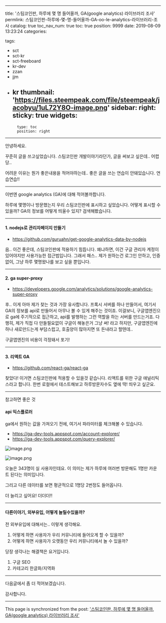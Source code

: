 
---
title: '스팀코인판, 하루에 몇 명 들어올까, GA(google analytics) 라이브러리 조사'
permlink: 스팀코인판-하루에-몇-명-들어올까-GA-oo-le-analytics-라이브러리-조사
catalog: true
toc_nav_num: true
toc: true
position: 9999
date: 2019-08-09 13:23:24
categories:

tags:
- sct
- sct-kr
- sct-freeboard
- kr-dev
- zzan
- jjm
- kr
thumbnail: 'https://files.steempeak.com/file/steempeak/jacobyu/1uL72Y8O-image.png'
sidebar:
    right:
        sticky: true
widgets:
    -
        type: toc
        position: right
---


안녕하세요.

꾸준히 글을 쓰고싶었습니다. 
스팀코인판 개발이야기라던가, 글을 써보고 싶은데..
어렵당..

어려운 이유는 뭔가 좋은내용을 적어야하는데..
좋은 글을 쓰는 연습이 안돼있습니다. 
연습연습!!

---

이번엔 google analytics (GA)에 대해 적어볼까합니다.

하루에 몇명이나 방문했는지 우리 스팀코인판에 표시하고 싶었습니다.
어떻게 표시할 수 있을까? GA의 정보를 어떻게 띄울수 있지? 검색해봤습니다.

---


#### 1. nodejs로 관리자페이지 만들기
* https://github.com/guruahn/get-google-analytics-data-by-nodejs

음.. 이건 좋은데, 스팀코인판에 적용하기 힘듭니다.
왜냐하면, 이건 구글 관리자 계정이 있어야지만 사용가능한 접근법입니다. 그래서 패스..
제가 원하는건 로그인 안하고, 인증없이, 그냥 하루 몇명왔나를 보고 싶을 뿐입니다.

----

#### 2. ga super-proxy
* https://developers.google.com/analytics/solutions/google-analytics-super-proxy

후.. 이게 아마 제가 찾는 것과 가장 유사합니다.
프록시 서버를 하나 만들어서, 여기서 GA의 정보를 api로 만들어서 아무나 볼 수 있게 해주는 것이죠.
이걸보니, 구글앱엔진으로 ga에 주기적으로 접근하고, api를 발행하는 그런 역할을 하는 서버를 만드는거죠.
다행히, 제가 직접 다 만들필요없이 구글이 해놓은거 그냥 써! 라고 하지만, 구글앱엔진에 하나 새로만드는게 부담스럽고, 호출양이 많아지면 또 돈내라고 할텐데.. 

구글앱엔진의 비용이 걱정돼서 포기!

---

#### 3. 리액트 GA
* https://github.com/react-ga/react-ga

찾았다! 이거면 스팀코인판에 적용할 수 있을것 같습니다.
리액트를 위한 구글 애널리틱스라고 합니다. 한번 로컬에서 테스트해보고
하루방문자수도 옆에 딱! 띄우고 싶군요.

----

참고하면 좋은 것

#### api 익스플로러
ga에서 원하는 값을 가져오기 전에, 여기서 파라미터를 체크해볼 수 있습니다.

* https://ga-dev-tools.appspot.com/account-explorer/
* https://ga-dev-tools.appspot.com/query-explorer/

![image.png](https://files.steempeak.com/file/steempeak/jacobyu/1uL72Y8O-image.png)

![image.png](https://files.steempeak.com/file/steempeak/jacobyu/7ENeflr4-image.png)

오늘은 343명이 실 사용자인데요.  이 의미는 제가 하루에 여러번 방문해도 1명만 카운트 된다는 의미입니다.

그리고 다른 데이터를 보면 평균적으로 1명당 2번정도 들어옵니다.

더 늘리고 싶어요! 더더더!!

---

#### 다른이야기, 외부유입, 어떻게 늘릴수있을까?

전 외부유입에 대해서는.. 이렇게 생각해요. 

1) 어떻게 하면 사용자가 우리 커뮤니티에 들어오게 할 수 있을까?
2) 어떻게 하면 사용자가 오랫동안 우리 커뮤니티에서 놀 수 있을까?

당장 생각나는 해결책은 요거입니다. 
1) 구글 SEO
2) 카테고리 한글화/지역화

----

다음글에서 좀 더 적어보겠습니다.

감사합니다.

- - -

This page is synchronized from the post: ['스팀코인판, 하루에 몇 명 들어올까, GA(google analytics) 라이브러리 조사'](https://steempeak.com/@jacobyu/ga-google-analytics)

